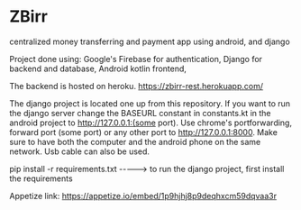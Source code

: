 # ZBirr
centralized money transferring and payment app using android, and django

Project done using:
	Google's Firebase for authentication,
	Django for backend and database,
	Android kotlin frontend,
                   
The backend is hosted on heroku. https://zbirr-rest.herokuapp.com/

The django project is located one up from this repository.
If you want to run the django server change the BASEURL constant in constants.kt in the android project to http://127.0.0.1:(some port).
Use chrome's portforwarding, forward port (some port) or any other port to http://127.0.0.1:8000.
Make sure to have both the computer and the android phone on the same network. Usb cable can also be used.

pip install -r requirements.txt -----> to run the django project, first install the requirements

Appetize link: https://appetize.io/embed/1p9hjhj8p9deqhxcm59dqvaa3r
